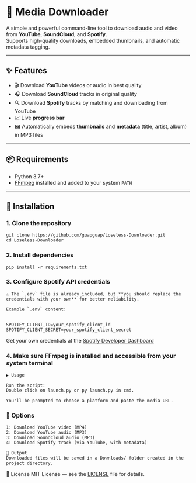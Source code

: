 # 🎵 Media Downloader

A simple and powerful command-line tool to download audio and video from **YouTube**, **SoundCloud**, and **Spotify**.  
Supports high-quality downloads, embedded thumbnails, and automatic metadata tagging.

---

## ✨ Features

- 🎬 Download **YouTube** videos or audio in best quality
- 🎧 Download **SoundCloud** tracks in original quality
- 🔍 Download **Spotify** tracks by matching and downloading from YouTube
- 📈 Live **progress bar**
- 🖼️ Automatically embeds **thumbnails** and **metadata** (title, artist, album) in MP3 files

---

## 📦 Requirements

- Python 3.7+
- [FFmpeg](https://ffmpeg.org/) installed and added to your system `PATH`

---

## 🚀 Installation

### 1. Clone the repository
```
git clone https://github.com/guapguap/Loseless-Downloader.git
cd Loseless-Downloader
```
### 2. Install dependencies
```
pip install -r requirements.txt
```
### 3. Configure Spotify API credentials
```
⚠️ The `.env` file is already included, but **you should replace the credentials with your own** for better reliability.

Example `.env` content:


SPOTIFY_CLIENT_ID=your_spotify_client_id
SPOTIFY_CLIENT_SECRET=your_spotify_client_secret
```
Get your own credentials at the [Spotify Developer Dashboard](https://developer.spotify.com/dashboard/applications)

### 4. Make sure FFmpeg is installed and accessible from your system terminal
```
▶️ Usage

Run the script:
Double click on launch.py or py launch.py in cmd.

You'll be prompted to choose a platform and paste the media URL.
```
### 🧭 Options
```
1: Download YouTube video (MP4)
2: Download YouTube audio (MP3)
3: Download SoundCloud audio (MP3)
4: Download Spotify track (via YouTube, with metadata)

📁 Output
Downloaded files will be saved in a Downloads/ folder created in the project directory.
```
📄 License
MIT License — see the [LICENSE](./LICENSE) file for details.
